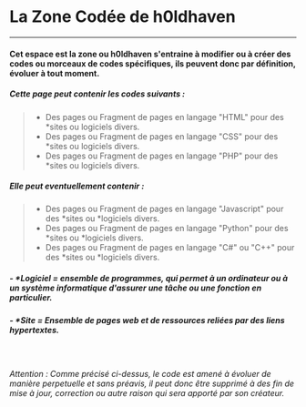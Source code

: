 # La Zone Codée de h0ldhaven

<hr/>

#### Cet espace est la zone ou h0ldhaven s'entraine à modifier ou à créer des codes ou morceaux de codes spécifiques, ils peuvent donc par définition, évoluer à tout moment.

##### Cette page peut contenir les codes suivants :

> - Des pages ou Fragment de pages en langage "HTML" pour des *sites ou logiciels divers.
> - Des pages ou Fragment de pages en langage "CSS" pour des *sites ou logiciels divers.
> - Des pages ou Fragment de pages en langage "PHP" pour des *sites ou logiciels divers.

##### Elle peut eventuellement contenir :

> - Des pages ou Fragment de pages en langage "Javascript" pour des *sites ou *logiciels divers.
> - Des pages ou Fragment de pages en langage "Python" pour des *sites ou *logiciels divers.
> - Des pages ou Fragment de pages en langage "C#" ou "C++" pour des *sites ou *logiciels divers.

##### - *Logiciel = ensemble de programmes, qui permet à un ordinateur ou à un système informatique d'assurer une tâche ou une fonction en particulier.
##### - *Site = Ensemble de pages web et de ressources reliées par des liens hypertextes.

<br/>

###### Attention : Comme précisé ci-dessus, le code est amené à évoluer de manière perpetuelle et sans préavis, il peut donc être supprimé à des fin de mise à jour, correction ou autre raison qui sera apporté par son créateur.
